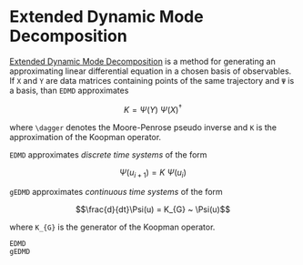 

# Extended Dynamic Mode Decomposition

[Extended Dynamic Mode Decomposition](https://link.springer.com/article/10.1007/s00332-015-9258-5) is a method for
generating an approximating linear differential equation in a chosen basis of observables.
If `X` and `Y` are data matrices containing points of the same trajectory and `Ψ` is a basis, than `EDMD` approximates

```math
K = Ψ(Y)~Ψ(X)^{\dagger}
```

where ``\dagger`` denotes the Moore-Penrose pseudo inverse and `K` is the approximation of the Koopman operator.

`EDMD` approximates *discrete time systems* of the form

```math
\Psi(u_{i+1}) = K ~ \Psi(u_{i})
```

`gEDMD` approximates *continuous time systems* of the form

```math
\frac{d}{dt}\Psi(u) =  K_{G} ~ \Psi(u)
```

where ``K_{G}`` is the generator of the Koopman operator.

```@docs
EDMD
gEDMD
```
